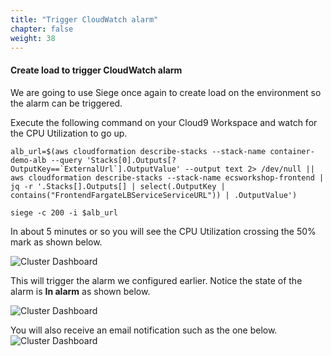 ```yaml
---
title: "Trigger CloudWatch alarm"
chapter: false
weight: 38
---
```


#### Create load to trigger CloudWatch alarm

We are going to use Siege once again to create load on the environment so the alarm can be triggered.

Execute the following command on your Cloud9 Workspace and watch for the CPU Utilization to go up.

```
alb_url=$(aws cloudformation describe-stacks --stack-name container-demo-alb --query 'Stacks[0].Outputs[?OutputKey==`ExternalUrl`].OutputValue' --output text 2> /dev/null || aws cloudformation describe-stacks --stack-name ecsworkshop-frontend | jq -r '.Stacks[].Outputs[] | select(.OutputKey | contains("FrontendFargateLBServiceServiceURL")) | .OutputValue')

siege -c 200 -i $alb_url
```
In about 5 minutes or so you will see the CPU Utilization crossing the 50% mark as shown below. 

![Cluster Dashboard](/images/ContainerInsights26.png)

This will trigger the alarm we configured earlier. Notice the state of the alarm is **In alarm** as shown below.

![Cluster Dashboard](/images/ContainerInsights27.png)

You will also receive an email notification such as the one below.
![Cluster Dashboard](/images/ContainerInsights28.png)
